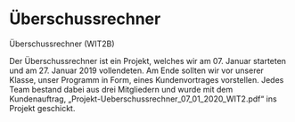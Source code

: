 # Überschussrechner
Überschussrechner (WIT2B)

Der Überschussrechner ist ein Projekt, welches wir am 07. Januar starteten und am 27. Januar 2019 vollendeten. Am Ende sollten wir vor unserer Klasse, unser Programm in Form, eines Kundenvortrages vorstellen. Jedes Team bestand dabei aus drei Mitgliedern und wurde mit dem Kundenauftrag, „Projekt-Ueberschussrechner_07_01_2020_WIT2.pdf“ ins Projekt geschickt.
